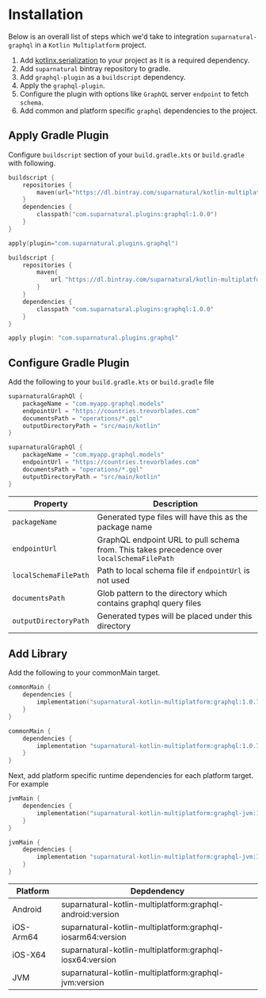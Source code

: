 # Installation



Below is an overall list of steps which we'd take to integration `suparnatural-graphql` in a `Kotlin Multiplatform` project.

1. Add [kotlinx.serialization]() to your project as it is a required dependency.
2. Add `suparnatural` bintray repository to gradle.
3. Add `graphql-plugin` as a `buildscript` dependency.
4. Apply the `graphql-plugin`.
5. Configure the plugin with options like `GraphQL` server `endpoint` to fetch `schema`.
6. Add common and platform specific `graphql` dependencies to the project.

## Apply Gradle Plugin

Configure `buildscript` section of your `build.gradle.kts` or `build.gradle` with following.

```kotlin
buildscript {
    repositories {
        maven(url="https://dl.bintray.com/suparnatural/kotlin-multiplatform")
    }
    dependencies {
        classpath("com.suparnatural.plugins:graphql:1.0.0")
    }
}

apply(plugin="com.suparnatural.plugins.graphql")
```

```groovy
buildscript {
    repositories {
        maven{
            url "https://dl.bintray.com/suparnatural/kotlin-multiplatform"
        }
    }
    dependencies {
        classpath "com.suparnatural.plugins:graphql:1.0.0"
    }
}

apply plugin: "com.suparnatural.plugins.graphql"
```

## Configure Gradle Plugin

Add the following to your `build.gradle.kts` or `build.gradle` file

```kotlin
suparnaturalGraphQl {
    packageName = "com.myapp.graphql.models"
    endpointUrl = "https://countries.trevorblades.com"
    documentsPath = "operations/*.gql"
    outputDirectoryPath = "src/main/kotlin"
}
```

```groovy
suparnaturalGraphQl {
    packageName = "com.myapp.graphql.models"
    endpointUrl = "https://countries.trevorblades.com"
    documentsPath = "operations/*.gql"
    outputDirectoryPath = "src/main/kotlin"
}
```

| Property            | Description                                                                                |
|---------------------|--------------------------------------------------------------------------------------------|
| `packageName`         | Generated type files will have this as the package name                                    |
| `endpointUrl`         | GraphQL endpoint URL to pull schema from. This takes precedence over `localSchemaFilePath` |
| `localSchemaFilePath` | Path to local schema file if `endpointUrl` is not used                                     |
| `documentsPath`       | Glob pattern to the directory which contains graphql query files                           |
| `outputDirectoryPath` | Generated types will be placed under this directory                                        |


## Add Library

Add the following to your commonMain target.

```kotlin
commonMain {
    dependencies {
        implementation("suparnatural-kotlin-multiplatform:graphql:1.0.7")
    }
}

```

```groovy
commonMain {
    dependencies {
        implementation "suparnatural-kotlin-multiplatform:graphql:1.0.7"
    }
}
```

Next, add platform specific runtime dependencies for each platform target. For example

```kotlin
jvmMain {
    dependencies {
        implementation("suparnatural-kotlin-multiplatform:graphql-jvm:1.0.7")
    }
}

```

```groovy
jvmMain {
    dependencies {
        implementation "suparnatural-kotlin-multiplatform:graphql-jvm:1.0.7"
    }
}
```

| Platform  | Depdendency                                                  |
|-----------|--------------------------------------------------------------|
| Android   | suparnatural-kotlin-multiplatform:graphql-android:version  |
| iOS-Arm64 | suparnatural-kotlin-multiplatform:graphql-iosarm64:version |
| iOS-X64   | suparnatural-kotlin-multiplatform:graphql-iosx64:version   |
| JVM       | suparnatural-kotlin-multiplatform:graphql-jvm:version      |
